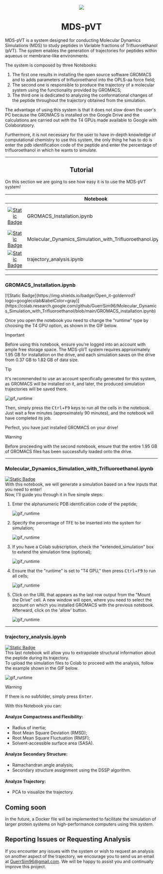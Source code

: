 <p align="center">
  <img src="https://github.com/GuerrSim96/MDS-PVT/blob/main/other/logo/basic_MDS-pVT.png" />
</p>

<h1 align="center"><b> MDS-pVT </b></h1>
MDS-pVT is a system designed for conducting Molecular Dynamics Simulations (MDS) to study peptides in Variable fractions of Trifluoroethanol (pVT).  
The system enables the generation of trajectories for peptides within aqueous or membrane-like environments.

The system is composed by three Notebooks:
1.  The first one results in installing the open source software GROMACS and to adds parameters of trifluoroethanol into the OPLS-aa force field;
1.  The second one is responsible to produce the trajectory of a molecular system using the functionality provided by GROMACS;
1.  The third one is dedicated to analyzing the conformational changes of the peptide throughout the trajectory obtained from the simulation.

The advantage of using this system is that it does not slow down the user's PC because the GROMACS is installed on the Google Drive and the calculations are carried out with the T4 GPUs made available to Google with Colaboratoory.

Furthermore, it is not necessary for the user to have in-depth knowledge of computational chemistry to use this system, the only thing he has to do is enter the pdb identification code of the peptide and enter the percentage of trifluoroethanol in which he wants to simulate.

---
<h2 align="center"><b> Tutorial </b></h2>
On this section we are going to see how easy it is to use the MDS-pVT system!

| | Notebook | Description |
| :---: | --- | --- |
| [![Static Badge](https://img.shields.io/badge/Take_a_look-dodgerblue?logo=github&labelColor=gray)](https://github.com/GuerrSim96/MDS-pVT/blob/main/GROMACS_installation.ipynb) | GROMACS_Installation.ipynb | Install GROMACS on your Drive |
| [![Static Badge](https://img.shields.io/badge/Take_a_look-dodgerblue?logo=github&labelColor=gray)](https://github.com/GuerrSim96/MDS-pVT/blob/main/Molecular_Dynamics_Simulation_with_Trifluoroethanol.ipynb) | Molecular_Dynamics_Simulation_with_Trifluoroethanol.ipynb | Run MD simulations on Colab |
| [![Static Badge](https://img.shields.io/badge/Take_a_look-dodgerblue?logo=github&labelColor=gray)](https://github.com/GuerrSim96/MDS-pVT/blob/main/trajectory_analysis.ipynb) | trajectory_analysis.ipynb | Analyze the trajectory on Colab |

---
<h3> GROMACS_Installation.ipynb </h3>
[![Static Badge](https://img.shields.io/badge/Open_it-goldenrod?logo=googlecolab&labelColor=gray)](https://colab.research.google.com/github/GuerrSim96/Molecular_Dynamics_Simulation_with_Trifluoroethanol/blob/main/GROMACS_installation.ipynb)

Once you open the notebook you need to change the "runtime" type by choosing the T4 GPU option, as shown in the GIF below.  

> [!IMPORTANT]
> Before using this notebook, ensure you're logged into an account with ample free storage space.
> The MDS-pVT system requires approximately 1.95 GB for installation on the drive, and each simulation saves on the drive from 0.37 GB to 1.82 GB of data size.

> [!TIP]
> It's recommended to use an account specifically generated for this system, as GROMACS will be installed on it, and later, the produced simulation trajectories will be saved there.

![gif_runtime](other/gif/change_runtime.gif)

Then, simply press the <kbd>Ctrl</kbd>+<kbd>F9</kbd> keys to run all the cells in the notebook.  
Just wait a few minutes (approximately 90 minutes), and the notebook will have completed its job.  

Perfect, you have just installed GROMACS on your drive!  

> [!WARNING]
> Before proceeding with the second notebook, ensure that the entire 1.95 GB of GROMACS files has been successfully loaded onto the drive.  

---
### Molecular_Dynamics_Simulation_with_Trifluoroethanol.ipynb
[![Static Badge](https://img.shields.io/badge/Open_it-goldenrod?logo=googlecolab&labelColor=gray)](https://colab.research.google.com/github/GuerrSim96/Molecular_Dynamics_Simulation_with_Trifluoroethanol/blob/main/Molecular_Dynamics_Simulation_with_Trifluoroethanol.ipynb)    
With this notebook, we will generate a simulation based on a few inputs that you need to enter!  
Now, I'll guide you through it in five simple steps:  
1. Enter the alphanumeric PDB identification code of the peptide;

   ![gif_runtime](other/gif/insert_pdb_id.gif)

1. Specify the percentage of TFE to be inserted into the system for simulation;

   ![gif_runtime](other/gif/tfe_percentage.gif)
  
1. If you have a Colab subscription, check the "extended_simulation" box to extend the simulation time (optional);

   ![gif_runtime](other/gif/optional.gif)
   
1. Ensure that the "runtime" is set to "T4 GPU," then press <kbd>Ctrl</kbd>+<kbd>F9</kbd> to run all cells;

   ![gif_runtime](other/gif/set_runtime.gif)

1. Click on the URL that appears as the last row output from the "Mount the Drive" cell. A new window will open, where you need to select the account on which you installed GROMACS with the previous notebook. Afterward, click on the 'allow' button.

   ![gif_runtime](other/gif/drive_mounted.gif)

---
### trajectory_analysis.ipynb
[![Static Badge](https://img.shields.io/badge/Open_it-goldenrod?logo=googlecolab&labelColor=gray)](https://colab.research.google.com/github/GuerrSim96/Molecular_Dynamics_Simulation_with_Trifluoroethanol/blob/main/trajectory_analysis.ipynb)  
This last notebook will allow you to extrapolate structural information about the peptide during its trajectory.  
To upload the simulation files to Colab to proceed with the analysis, follow the example shown in the GIF below.

   ![gif_runtime](other/gif/upload.gif)

> [!WARNING]
> If there is no subfolder, simply press <kbd>Enter</kbd>.

With this Notebook you can:

#### Analyze Compactness and Flexibility:
* Radius of inertia;
* Root Mean Square Deviation (RMSD);
* Root Mean Square Fluctuation (RMSF);
* Solvent-accessible surface area (SASA).

#### Analyze Secondary Structure:
* Ramachandran angle analysis;
* Secondary structure assignment using the DSSP algorithm.

#### Analyze Trajectory:
* PCA to visualize the trajectory.

## Coming soon
In the future, a Docker file will be implemented to facilitate the simulation of larger protein systems on high-performance computers using this system.  

## Reporting Issues or Requesting Analysis

If you encounter any issues with the system or wish to request an analysis on another aspect of the trajectory, we encourage you to send us an email at [GuerrSim96@gmail.com](mailto:guerrsim96@gmail.com).
We will be happy to assist you and continually improve this project.
